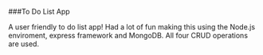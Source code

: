 ###To Do List App

A user friendly to do list app! Had a lot of fun making this using the Node.js enviroment, express framework and MongoDB. All four CRUD operations are used.